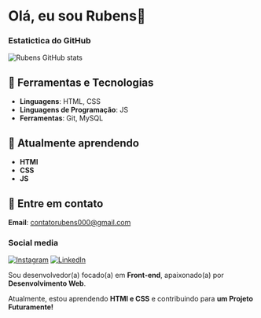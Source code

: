 <h1>Olá, eu sou Rubens👋 </h1>

### Estatictica do GitHub
![Rubens GitHub stats](https://github-readme-stats.vercel.app/api?username=rubensGo&show_icons=true&theme=radical)

## 🔧 Ferramentas e Tecnologias
- **Linguagens**: HTML, CSS
- **Linguagens de Programação**: JS 
- **Ferramentas**: Git, MySQL

## 🌱 Atualmente aprendendo
- **HTMl**
- **CSS**
- **JS**

## 📣 Entre em contato
**Email**: contatorubens000@gmail.com

### Social media
[![Instagram](https://img.shields.io/badge/Instagram-E4405F?style=for-the-badge&logo=instagram&logoColor=white)](https://www.instagram.com/rubens.golfet/)
[![LinkedIn](https://img.shields.io/badge/LinkedIn-0077B5?style=for-the-badge&logo=linkedin&logoColor=white)](https://www.linkedin.com/in/rubens-golfett-dev/)



Sou desenvolvedor(a) focado(a) em **Front-end**, apaixonado(a) por **Desenvolvimento Web**.

Atualmente, estou aprendendo **HTMl e CSS** e contribuindo para **um Projeto Futuramente!**
